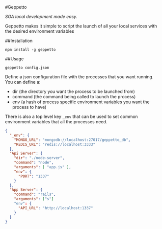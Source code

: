 #Geppetto

*SOA local development made easy.*

Geppetto makes it simple to script the launch of all your local services with the desired environment variables

##Installation

`npm install -g geppetto`

##Usage

`geppetto config.json`

Define a json configuration file with the processes that you want running. You can define a:
- dir (the directory you want the process to be launched from)
- command (the command being called to launch the process)
- env (a hash of process specific environment variables you want the process to have)

There is also a top level key `_env` that can be used to set common environment variables that all the processes need.

```json
{
  "_env": {
    "MONGO_URL": "mongodb://localhost:27017/geppetto_db",
    "REDIS_URL": "redis://localhost:3333"
  },
  "Api Server": {
    "dir": "./node-server",
    "command": "node",
    "arguments": [ "app.js" ],
    "env": {
      "PORT": "1337"
    }
  },
  "App Server": {
    "command": "rails",
    "arguments": ["s"]
    "env": {
      "API_URL": "http://localhost:1337"
    }
  }
}
```


